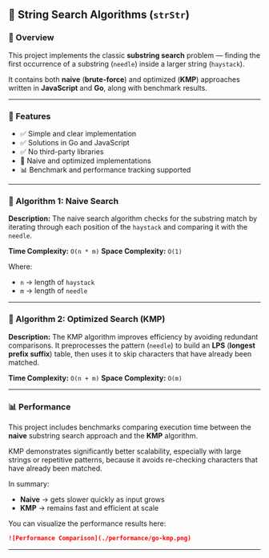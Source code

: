 ## 🧩 String Search Algorithms (`strStr`)

### 📖 Overview

This project implements the classic **substring search** problem — finding the first occurrence of a substring (`needle`) inside a larger string (`haystack`).

It contains both **naive** (**brute-force**) and optimized (**KMP**) approaches written in **JavaScript** and **Go**, along with benchmark results.

---

### 🚀 Features

- ✅ Simple and clear implementation
- ✅ Solutions in Go and JavaScript
- ✅ No third-party libraries
- 🧠 Naive and optimized implementations
- 📊 Benchmark and performance tracking supported

---

### 🧮 Algorithm 1: Naive Search

**Description:**
The naive search algorithm checks for the substring match by iterating through each position of the `haystack` and comparing it with the `needle`.

**Time Complexity:** `O(n * m)`
**Space Complexity:** `O(1)`

Where:

- `n` → length of `haystack`
- `m` → length of `needle`

---

### 🧮 Algorithm 2: Optimized Search (KMP)

**Description:**
The KMP algorithm improves efficiency by avoiding redundant comparisons.
It preprocesses the pattern (`needle`) to build an **LPS** (**longest prefix suffix**) table, then uses it to skip characters that have already been matched.

**Time Complexity:** `O(n + m)`
**Space Complexity:** `O(m)`

---

### 📊 Performance

This project includes benchmarks comparing execution time between the **naive** substring search approach and the **KMP** algorithm.

KMP demonstrates significantly better scalability, especially with large strings or repetitive patterns, because it avoids re-checking characters that have already been matched.

In summary:

- **Naive** → gets slower quickly as input grows
- **KMP** → remains fast and efficient at scale

You can visualize the performance results here:

```markdown
![Performance Comparison](./performance/go-kmp.png)
```

---
